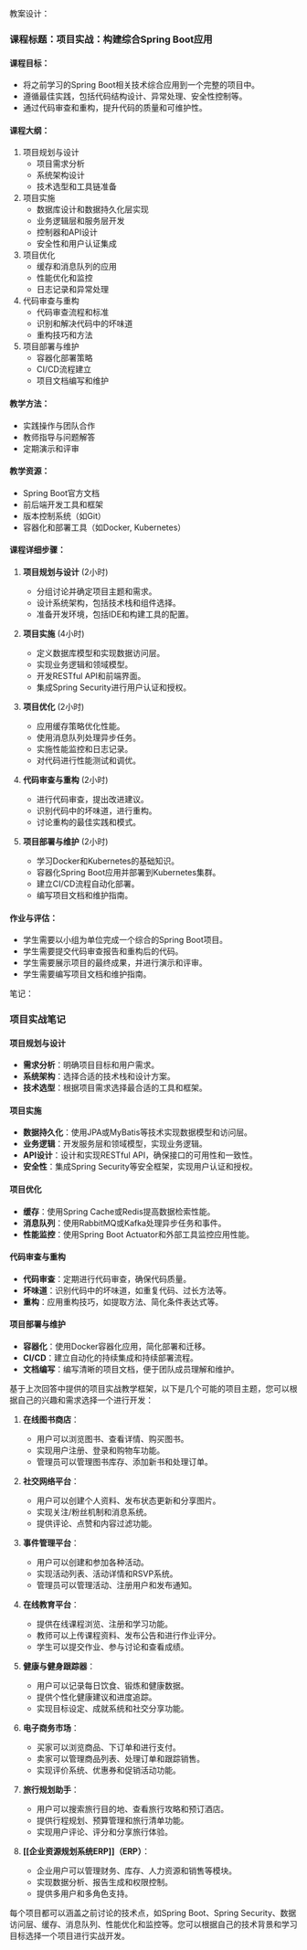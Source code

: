 教案设计：

### 课程标题：项目实战：构建综合Spring Boot应用

#### 课程目标：
- 将之前学习的Spring Boot相关技术综合应用到一个完整的项目中。
- 遵循最佳实践，包括代码结构设计、异常处理、安全性控制等。
- 通过代码审查和重构，提升代码的质量和可维护性。

#### 课程大纲：
1. 项目规划与设计
   - 项目需求分析
   - 系统架构设计
   - 技术选型和工具链准备
2. 项目实施
   - 数据库设计和数据持久化层实现
   - 业务逻辑层和服务层开发
   - 控制器和API设计
   - 安全性和用户认证集成
3. 项目优化
   - 缓存和消息队列的应用
   - 性能优化和监控
   - 日志记录和异常处理
4. 代码审查与重构
   - 代码审查流程和标准
   - 识别和解决代码中的坏味道
   - 重构技巧和方法
5. 项目部署与维护
   - 容器化部署策略
   - CI/CD流程建立
   - 项目文档编写和维护

#### 教学方法：
- 实践操作与团队合作
- 教师指导与问题解答
- 定期演示和评审

#### 教学资源：
- Spring Boot官方文档
- 前后端开发工具和框架
- 版本控制系统（如Git）
- 容器化和部署工具（如Docker, Kubernetes）

#### 课程详细步骤：

1. **项目规划与设计** (2小时)
   - 分组讨论并确定项目主题和需求。
   - 设计系统架构，包括技术栈和组件选择。
   - 准备开发环境，包括IDE和构建工具的配置。

2. **项目实施** (4小时)
   - 定义数据库模型和实现数据访问层。
   - 实现业务逻辑和领域模型。
   - 开发RESTful API和前端界面。
   - 集成Spring Security进行用户认证和授权。

3. **项目优化** (2小时)
   - 应用缓存策略优化性能。
   - 使用消息队列处理异步任务。
   - 实施性能监控和日志记录。
   - 对代码进行性能测试和调优。

4. **代码审查与重构** (2小时)
   - 进行代码审查，提出改进建议。
   - 识别代码中的坏味道，进行重构。
   - 讨论重构的最佳实践和模式。

5. **项目部署与维护** (2小时)
   - 学习Docker和Kubernetes的基础知识。
   - 容器化Spring Boot应用并部署到Kubernetes集群。
   - 建立CI/CD流程自动化部署。
   - 编写项目文档和维护指南。

#### 作业与评估：
- 学生需要以小组为单位完成一个综合的Spring Boot项目。
- 学生需要提交代码审查报告和重构后的代码。
- 学生需要展示项目的最终成果，并进行演示和评审。
- 学生需要编写项目文档和维护指南。

笔记：

### 项目实战笔记

#### 项目规划与设计
- **需求分析**：明确项目目标和用户需求。
- **系统架构**：选择合适的技术栈和设计方案。
- **技术选型**：根据项目需求选择最合适的工具和框架。

#### 项目实施
- **数据持久化**：使用JPA或MyBatis等技术实现数据模型和访问层。
- **业务逻辑**：开发服务层和领域模型，实现业务逻辑。
- **API设计**：设计和实现RESTful API，确保接口的可用性和一致性。
- **安全性**：集成Spring Security等安全框架，实现用户认证和授权。

#### 项目优化
- **缓存**：使用Spring Cache或Redis提高数据检索性能。
- **消息队列**：使用RabbitMQ或Kafka处理异步任务和事件。
- **性能监控**：使用Spring Boot Actuator和外部工具监控应用性能。

#### 代码审查与重构
- **代码审查**：定期进行代码审查，确保代码质量。
- **坏味道**：识别代码中的坏味道，如重复代码、过长方法等。
- **重构**：应用重构技巧，如提取方法、简化条件表达式等。

#### 项目部署与维护
- **容器化**：使用Docker容器化应用，简化部署和迁移。
- **CI/CD**：建立自动化的持续集成和持续部署流程。
- **文档编写**：编写清晰的项目文档，便于团队成员理解和维护。

基于上次回答中提供的项目实战教学框架，以下是几个可能的项目主题，您可以根据自己的兴趣和需求选择一个进行开发：

1. **在线图书商店**：
   - 用户可以浏览图书、查看详情、购买图书。
   - 实现用户注册、登录和购物车功能。
   - 管理员可以管理图书库存、添加新书和处理订单。

2. **社交网络平台**：
   - 用户可以创建个人资料、发布状态更新和分享图片。
   - 实现关注/粉丝机制和消息系统。
   - 提供评论、点赞和内容过滤功能。

3. **事件管理平台**：
   - 用户可以创建和参加各种活动。
   - 实现活动列表、活动详情和RSVP系统。
   - 管理员可以管理活动、注册用户和发布通知。

4. **在线教育平台**：
   - 提供在线课程浏览、注册和学习功能。
   - 教师可以上传课程资料、发布公告和进行作业评分。
   - 学生可以提交作业、参与讨论和查看成绩。

5. **健康与健身跟踪器**：
   - 用户可以记录每日饮食、锻炼和健康数据。
   - 提供个性化健康建议和进度追踪。
   - 实现目标设定、成就系统和社交分享功能。

6. **电子商务市场**：
   - 买家可以浏览商品、下订单和进行支付。
   - 卖家可以管理商品列表、处理订单和跟踪销售。
   - 实现评价系统、优惠券和促销活动功能。

7. **旅行规划助手**：
   - 用户可以搜索旅行目的地、查看旅行攻略和预订酒店。
   - 提供行程规划、预算管理和旅行清单功能。
   - 实现用户评论、评分和分享旅行体验。

8. **[[企业资源规划系统ERP]]（ERP）**：
   - 企业用户可以管理财务、库存、人力资源和销售等模块。
   - 实现数据分析、报告生成和权限控制。
   - 提供多用户和多角色支持。

每个项目都可以涵盖之前讨论的技术点，如Spring Boot、Spring Security、数据访问层、缓存、消息队列、性能优化和监控等。您可以根据自己的技术背景和学习目标选择一个项目进行实战开发。
